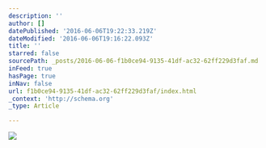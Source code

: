 ```yaml
---
description: ''
author: []
datePublished: '2016-06-06T19:22:33.219Z'
dateModified: '2016-06-06T19:16:22.093Z'
title: ''
starred: false
sourcePath: _posts/2016-06-06-f1b0ce94-9135-41df-ac32-62ff229d3faf.md
inFeed: true
hasPage: true
inNav: false
url: f1b0ce94-9135-41df-ac32-62ff229d3faf/index.html
_context: 'http://schema.org'
_type: Article

---
```

![](https://the-grid-user-content.s3-us-west-2.amazonaws.com/6f582948-2462-47e0-9c9e-4c209c36e810.jpg)